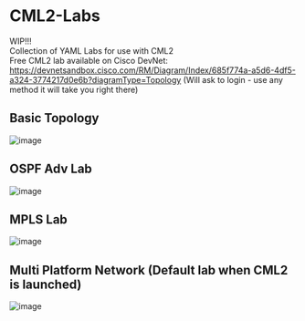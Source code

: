 # CML2-Labs
WIP!!! </br>
Collection of YAML Labs for use with CML2 </br>
Free CML2 lab available on Cisco DevNet: https://devnetsandbox.cisco.com/RM/Diagram/Index/685f774a-a5d6-4df5-a324-3774217d0e6b?diagramType=Topology (Will ask to login - use any method it will take you right there)
## Basic Topology
![image](https://user-images.githubusercontent.com/5439192/114325390-cf5de880-9b27-11eb-8774-1433cfc80734.png)
## OSPF Adv Lab
![image](https://user-images.githubusercontent.com/5439192/114325424-003e1d80-9b28-11eb-9f69-5b1f44002ad7.png)
## MPLS Lab
![image](https://user-images.githubusercontent.com/5439192/114325547-8f4b3580-9b28-11eb-8763-6259bb5ee070.png)
## Multi Platform Network (Default lab when CML2 is launched)
![image](https://user-images.githubusercontent.com/5439192/114325563-a68a2300-9b28-11eb-96bb-dfeea4053bdd.png)


